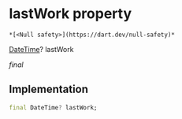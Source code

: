 


# lastWork property




    *[<Null safety>](https://dart.dev/null-safety)*


[DateTime](https://api.flutter.dev/flutter/dart-core/DateTime-class.html)? lastWork
  
_final_






## Implementation

```dart
final DateTime? lastWork;


```







